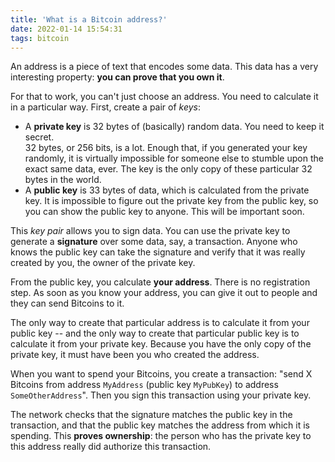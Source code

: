 ```yaml
---
title: 'What is a Bitcoin address?'
date: 2022-01-14 15:54:31
tags: bitcoin
---
```


An address is a piece of text that encodes some data. This data has a very interesting
property: **you can prove that you own it**.

For that to work, you can't just choose an address. You need to calculate it in a
particular way. First, create a pair of _keys_:

* A **private key** is 32 bytes of (basically) random data. You need to keep it secret.  
  32 bytes, or 256 bits, is a lot. Enough that, if you generated your key randomly, it
  is virtually impossible for someone else to stumble upon the exact same data, ever.
  The key is the only copy of these particular 32 bytes in the world.
* A **public key** is 33 bytes of data, which is calculated from the private key. It is
  impossible to figure out the private key from the public key, so you can show the
  public key to anyone. This will be important soon.

This _key pair_ allows you to sign data. You can use the private key to generate a
**signature** over some data, say, a transaction. Anyone who knows the public key can
take the signature and verify that it was really created by you, the owner of the
private key.

From the public key, you calculate **your address**. There is no registration step. As
soon as you know your address, you can give it out to people and they can send Bitcoins
to it.

The only way to create that particular address is to calculate it from your public key
-- and the only way to create that particular public key is to calculate it from your
private key. Because you have the only copy of the private key, it must have been you
who created the address.

When you want to spend your Bitcoins, you create a transaction: "send X Bitcoins from
address `MyAddress` (public key `MyPubKey`) to address `SomeOtherAddress`". Then you
sign this transaction using your private key.

The network checks that the signature matches the public key in the transaction, and
that the public key matches the address from which it is spending. This **proves
ownership**: the person who has the private key to this address really did authorize
this transaction.
